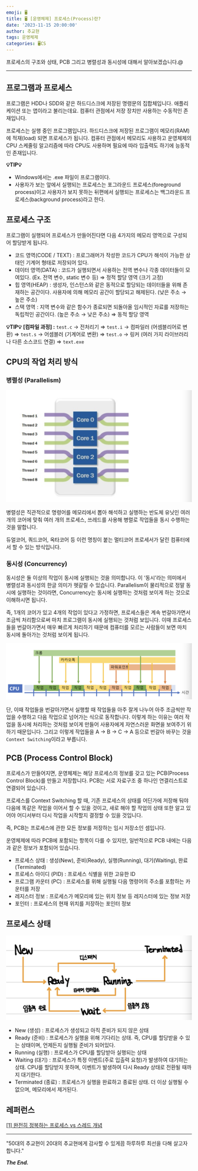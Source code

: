 ```yaml
---
emoji: 🖥️
title: 🖥️ [운영체제] 프로세스(Process)란?
date: '2023-11-15 20:00:00'
author: 추교현
tags: 운영체제
categories: 🖥️CS
---
```


프로세스의 구조와 상태, PCB 그리고 병렬성과 동시성에 대해서 알아보겠습니다.@

---

## 프로그램과 프로세스

프로그램은 HDD나 SDD와 같은 하드디스크에 저장된 명령문의 집합체입니다. 애플리케이션 또는 앱이라고 불리는데요. 컴퓨터 관점에서 저장 장치만 사용하는 수동적인 존재입니다.

프로세스는 실행 중인 프로그램입니다. 하드디스크에 저장된 프로그램이 메모리(RAM)에 적재(load) 되면 프로세스가 됩니다. 컴퓨터 관점에서 메모리도 사용하고 운영체제의 CPU 스케줄링 알고리즘에 따라 CPU도 사용하며 필요에 따라 입출력도 하기에 능동적인 존재입니다.

**💡TIP💡**

- Windows에서는 .exe 파일이 프로그램이다.
- 사용자가 보는 앞에서 실행되는 프로세스는 포그라운드 프로세스(foreground process)이고 사용자가 보지 못하는 뒤편에서 실행되는 프로세스는 백그라운드 프로세스(background process)라고 한다.

## 프로세스 구조

프로그램이 실행되어 프로세스가 만들어진다면 다음 4가지의 메모리 영역으로 구성되어 할당받게 됩니다.

- 코드 영역(CODE / TEXT) : 프로그래머가 작성한 코드가 CPU가 해석이 가능한 상태인 기계어 형태로 저장되어 있다.
- 데이터 영역(DATA) : 코드가 실행되면서 사용하는 전역 변수나 각종 데이터들이 모여있다. (Ex. 전역 변수, static 변수 등)
  ⇒ 정적 할당 영역 (크기 고정)
- 힙 영역(HEAP) : 생성자, 인스턴스와 같은 동적으로 할당되는 데이터들을 위해 존재하는 공간이다. 사용자에 의해 메모리 공간이 할당되고 해제된다. (낮은 주소 → 높은 주소)
- 스택 영역 : 지역 변수와 같은 함수가 종료되면 되돌아올 임시적인 자료를 저장하는 독립적인 공간이다. (높은 주소 → 낮은 주소)
  ⇒ 동적 할당 영역

**💡TIP💡**
**[컴파일 과정] :** `test.c` → 전처리기 ⇒ `test.i` → 컴파일러 (어셈블리어로 변환) ⇒ `test.s` → 어셈블러 (기계어로 변환) ⇒ `test.o` → 링커 (여러 가지 라이브러리나 다른 소스코드 연결) ⇒ `text.exe`

## CPU의 작업 처리 방식

### 병렬성 (Parallelism)

![CS-OS-005-1.png](CS-OS-005-1.png)

병렬성은 직관적으로 명령어를 메모리에서 뽑아 해석하고 실행하는 반도체 유닛인 여러 개의 코어에 맞춰 여러 개의 프로세스, 쓰레드를 사용해 병렬로 작업들을 동시 수행하는 것을 말합니다.

듀얼코어, 쿼드코어, 옥타코어 등 이런 명칭이 붙는 멀티코어 프로세서가 달린 컴퓨터에서 할 수 있는 방식입니다.

### 동시성 (Concurrency)

동시성은 둘 이상의 작업이 동시에 실행되는 것을 의미합니다. 이 ‘동시’라는 의미에서 병렬성과 동시성의 한글 의미가 헷갈릴 수 있습니다. Parallelism이 물리적으로 정말 동시에 실행하는 것이라면, Concurrency는 동시에 실행하는 것처럼 보이게 하는 것으로 이해하시면 됩니다.

즉, 1개의 코어가 있고 4개의 작업이 있다고 가정하면, 프로세스들은 계속 번갈아가면서 조금씩 처리함으로써 마치 프로그램이 동시에 실행되는 것처럼 보입니다. 이때 프로세스들을 번갈아가면서 매우 빠르게 처리하기 때문에 컴퓨터를 모르는 사람들이 보면 마치 동시에 돌아가는 것처럼 보이게 됩니다.

![CS-OS-005-2.png](CS-OS-005-2.png)

단, 이때 작업들을 번갈아가면서 실행할 때 작업들을 아주 잘게 나누어 아주 조금씩만 작업을 수행하고 다음 작업으로 넘어가는 식으로 동작합니다. 이렇게 하는 이유는 여러 작업을 동시에 처리하는 것처럼 보이게 만들어 사용자에게 자연스러운 화면을 보여주기 위하기 때문입니다. 그리고 이렇게 작업들을 A → B → C → A 등으로 번갈아 바꾸는 것을 `Context Switching`이라고 부릅니다.

## PCB (Process Control Block)

프로세스가 만들어지면, 운영체제는 해당 프로세스의 정보를 갖고 있는 PCB(Process Control Block)를 만들고 저장합니다. PCB는 서로 자료구조 중 하나인 연결리스트로 연결되어 있습니다.

프로세스를 Context Switching 할 때, 기존 프로세스의 상태를 어딘가에 저장해 둬야 다음에 똑같은 작업을 이어서 할 수 있을 것이고, 새로 해야 할 작업의 상태 또한 알고 있어야 어디서부터 다시 작업을 시작할지 결정할 수 있을 것입니다.

즉, PCB는 프로세스에 관한 모든 정보를 저장하는 임시 저장소인 셈입니다.

운영체제에 따라 PCB에 포함되는 항목이 다를 수 있지만, 일반적으로 PCB 내에는 다음과 같은 정보가 포함되어 있습니다.

- 프로세스 상태 : 생성(New), 준비(Ready), 실행(Running), 대기(Waiting), 완료(Terminated)
- 프로세스 아이디 (PID) : 프로세스 식별을 위한 고유한 ID
- 프로그램 카운터 (PC) : 프로세스를 위해 실행될 다음 명령어의 주소를 포함하는 카운터를 저장
- 레지스터 정보 : 프로세스가 메모리에 있는 위치 정보 등 레지스터에 있는 정보 저장
- 포인터 : 프로세스의 현재 위치를 저장하는 포인터 정보

## 프로세스 상태

![CS-OS-005-3.png](CS-OS-005-3.png)

- New (생성) : 프로세스가 생성되고 아직 준비가 되지 않은 상태
- Ready (준비) : 프로세스가 실행을 위해 기다리는 상태. 즉, CPU를 할당받을 수 있는 상태이며, 언제든지 실행될 준비가 되어있다.
- Running (실행) : 프로세스가 CPU를 할당받아 실행되는 상태
- Waiting (대기) : 프로세스가 특정 이벤트(주로 입출력 요청)가 발생하여 대기하는 상태. CPU를 할당받지 못하며, 이벤트가 발생하여 다시 Ready 상태로 전환될 때까지 대기한다.
- Terminated (종료) : 프로세스가 실행을 완료하고 종료된 상태. 더 이상 실행될 수 없으며, 메모리에서 제거된다.

## 레퍼런스

[[1] 완전히 정복하는 프로세스 vs 스레드 개념](https://inpa.tistory.com/entry/%F0%9F%91%A9%E2%80%8D%F0%9F%92%BB-%ED%94%84%EB%A1%9C%EC%84%B8%EC%8A%A4-%E2%9A%94%EF%B8%8F-%EC%93%B0%EB%A0%88%EB%93%9C-%EC%B0%A8%EC%9D%B4)

---

"50대의 추교현이 20대의 추교현에게 감사할 수 있게끔 하루하루 최선을 다해 살고자 합니다."

**_The End._**
